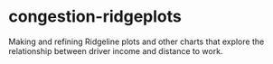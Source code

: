# congestion-ridgeplots
Making and refining Ridgeline plots and other charts that explore the relationship between driver income and distance to work.
